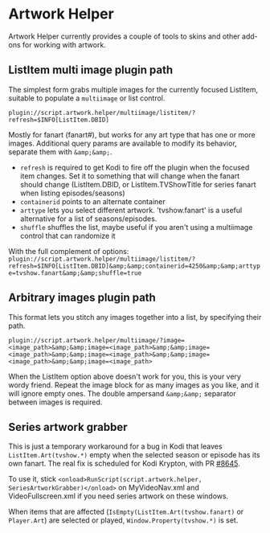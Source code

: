 # Artwork Helper

Artwork Helper currently provides a couple of tools to skins and other add-ons for working with artwork.

## ListItem multi image plugin path

The simplest form grabs multiple images for the currently focused ListItem, suitable to populate a `multiimage` or list control.

`plugin://script.artwork.helper/multiimage/listitem/?refresh=$INFO[ListItem.DBID]`

Mostly for fanart (fanart#), but works for any art type that has one or more images. Additional query params are available to modify its behavior, separate them with `&amp;&amp;`.
- `refresh` is required to get Kodi to fire off the plugin when the focused item changes. Set it to something that will change when the fanart should change (ListItem.DBID, or ListItem.TVShowTitle for series fanart when listing episodes/seasons)
- `containerid` points to an alternate container
- `arttype` lets you select different artwork. 'tvshow.fanart' is a useful alternative for a list of seasons/episodes.
- `shuffle` shuffles the list, maybe useful if you aren't using a multiimage control that can randomize it

With the full complement of options:
`plugin://script.artwork.helper/multiimage/listitem/?refresh=$INFO[ListItem.DBID]&amp;&amp;containerid=4250&amp;&amp;arttype=tvshow.fanart&amp;&amp;shuffle=true`

## Arbitrary images plugin path

This format lets you stitch any images together into a list, by specifying their path.

`plugin://script.artwork.helper/multiimage/?image=<image_path>&amp;&amp;image=<image_path>&amp;&amp;image=<image_path>&amp;&amp;image=<image_path>&amp;&amp;image=<image_path>&amp;&amp;image=<image_path>`

 When the ListItem option above doesn't work for you, this is your very wordy friend. Repeat the image block for as many images as you like, and it will ignore empty ones. The double ampersand `&amp;&amp;` separator between images is required.

## Series artwork grabber

This is just a temporary workaround for a bug in Kodi that leaves `ListItem.Art(tvshow.*)` empty when the selected season or episode has its own fanart. The real fix is scheduled for Kodi Krypton, with PR [#8645](https://github.com/xbmc/xbmc/pull/8645).

To use it, stick `<onload>RunScript(script.artwork.helper, SeriesArtworkGrabber)</onload>` on MyVideoNav.xml and VideoFullscreen.xml if you need series artwork on these windows.

When items that are affected (`IsEmpty(ListItem.Art(tvshow.fanart)` or `Player.Art`) are selected or played, `Window.Property(tvshow.*)` is set.
